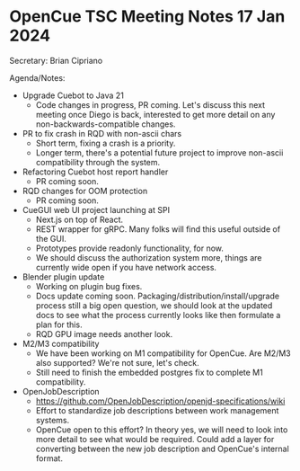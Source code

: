 # OpenCue TSC Meeting Notes 17 Jan 2024

Secretary: Brian Cipriano

Agenda/Notes:

* Upgrade Cuebot to Java 21
    * Code changes in progress, PR coming. Let's discuss this next meeting once Diego is back,
      interested to get more detail on any non-backwards-compatible changes.
* PR to fix crash in RQD with non-ascii chars
    * Short term, fixing a crash is a priority.
    * Longer term, there's a potential future project to improve non-ascii compatibility through the
      system.
* Refactoring Cuebot host report handler
    * PR coming soon.
* RQD changes for OOM protection
    * PR coming soon.
* CueGUI web UI project launching at SPI
    * Next.js on top of React.
    * REST wrapper for gRPC. Many folks will find this useful outside of the GUI.
    * Prototypes provide readonly functionality, for now.
    * We should discuss the authorization system more, things are currently wide open if you have
      network access.
* Blender plugin update
    * Working on plugin bug fixes.
    * Docs update coming soon. Packaging/distribution/install/upgrade process still a big open
      question, we should look at the updated docs to see what the process currently looks like then
      formulate a plan for this.
    * RQD GPU image needs another look.
* M2/M3 compatibility
    * We have been working on M1 compatibility for OpenCue. Are M2/M3 also supported? We're not
      sure, let's check.
    * Still need to finish the embedded postgres fix to complete M1 compatibility.
* OpenJobDescription
    * https://github.com/OpenJobDescription/openjd-specifications/wiki
    * Effort to standardize job descriptions between work management systems.
    * OpenCue open to this effort? In theory yes, we will need to look into more detail to see what
      would be required. Could add a layer for converting between the new job description and
      OpenCue's internal format.

